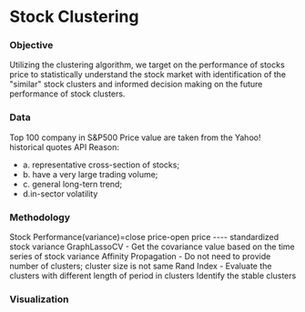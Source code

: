# Stock Clustering

### Objective
Utilizing the clustering algorithm, we target on the performance of stocks price to statistically understand the stock market with identification of the "similar" stock clusters and informed decision making on the future performance of stock clusters.

### Data
Top 100 company in S&P500
Price value are taken from the Yahoo! historical quotes API
Reason:
- a. representative cross-section of stocks;
- b. have a very large trading volume;
- c. general long-tern trend;
- d.in-sector volatility

### Methodology
Stock Performance(variance)=close price-open price  ---- standardized stock variance
GraphLassoCV - Get the covariance value based on the time series of stock variance
Affinity Propagation - Do not need to provide number of clusters; cluster size is not same
Rand Index - Evaluate the clusters with different length of period in clusters
              Identify the stable clusters

### Visualization
